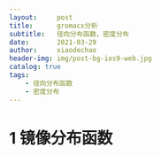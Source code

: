 ```yaml
---
layout:     post
title:      gromacs分析
subtitle:   径向分布函数，密度分布
date:       2021-03-29
author:     xiaodechao
header-img: img/post-bg-ios9-web.jpg
catalog: true
tags:
    - 径向分布函数
    - 密度分布
---
```

# 1 镜像分布函数 #
